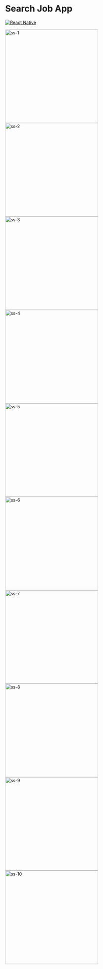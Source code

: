 # Search Job App
[![React Native](https://img.shields.io/badge/React%20Native-v0.73.4-blue.svg)](https://reactnative.dev/)

<p align="left">
  <img align="center" src="https://github.com/UlftKcy/SearchJobApp/assets/80036968/12e9ff6f-11e3-4134-ae85-9884f767c57c" alt="ss-1" height="300" width="300" />
   <img align="center" src="https://github.com/UlftKcy/SearchJobApp/assets/80036968/ede6f16e-e8f9-47fe-9ac1-444621ab5503" alt="ss-2" height="300" width="300" />
   <img align="center" src="https://github.com/UlftKcy/SearchJobApp/assets/80036968/43f77d0a-24af-4e92-8f24-057198a09db7" alt="ss-3" height="300" width="300" />
   <img align="center" src="https://github.com/UlftKcy/SearchJobApp/assets/80036968/d8ce9b23-0b7d-41d4-88f0-c12f14044bdf" alt="ss-4" height="300" width="300" />
   <img align="center" src="https://github.com/UlftKcy/SearchJobApp/assets/80036968/93315dc2-38d8-4757-bc61-c7fac9d332cb" alt="ss-5" height="300" width="300" />
   <img align="center" src="https://github.com/UlftKcy/SearchJobApp/assets/80036968/5e59141a-00cf-4aa7-9ae5-89110799cee3" alt="ss-6" height="300" width="300" />
   <img align="center" src="https://github.com/UlftKcy/SearchJobApp/assets/80036968/88195f21-d6af-406d-9ef8-5ae8caa198f6" alt="ss-7" height="300" width="300" />
   <img align="center" src="https://github.com/UlftKcy/SearchJobApp/assets/80036968/750e5bff-ad6f-4ebc-8948-a9c34c306d05" alt="ss-8" height="300" width="300" />
   <img align="center" src="https://github.com/UlftKcy/SearchJobApp/assets/80036968/fb44cafa-9105-47f3-8cf2-8d81453bcafa" alt="ss-9" height="300" width="300" />
   <img align="center" src="https://github.com/UlftKcy/SearchJobApp/assets/80036968/2ade11ef-ecb6-45bb-956d-e8d76a5d1444" alt="ss-10" height="300" width="300" />
</p>
